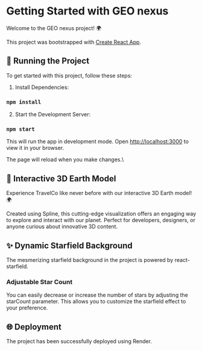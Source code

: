 # Getting Started with GEO nexus

Welcome to the GEO nexus project! 🌍

This project was bootstrapped with [Create React App](https://github.com/facebook/create-react-app).

## 🚀 Running the Project

To get started with this project, follow these steps:

1. Install Dependencies:
### `npm install`

2. Start the Development Server:
### `npm start`

This will run the app in development mode.
Open [http://localhost:3000](http://localhost:3000) to view it in your browser.

The page will reload when you make changes.\

## 🌟 Interactive 3D Earth Model

Experience TravelCo like never before with our interactive 3D Earth model! 🌍

Created using Spline, this cutting-edge visualization offers an engaging way to explore and interact with our planet. Perfect for developers, designers, or anyone curious about innovative 3D content.

## ✨ Dynamic Starfield Background

The mesmerizing starfield background in the project is powered by react-starfield.

### Adjustable Star Count

You can easily decrease or increase the number of stars by adjusting the starCount parameter. This allows you to customize the starfield effect to your preference.

## 🌐 Deployment

The project has been successfully deployed using Render. 

